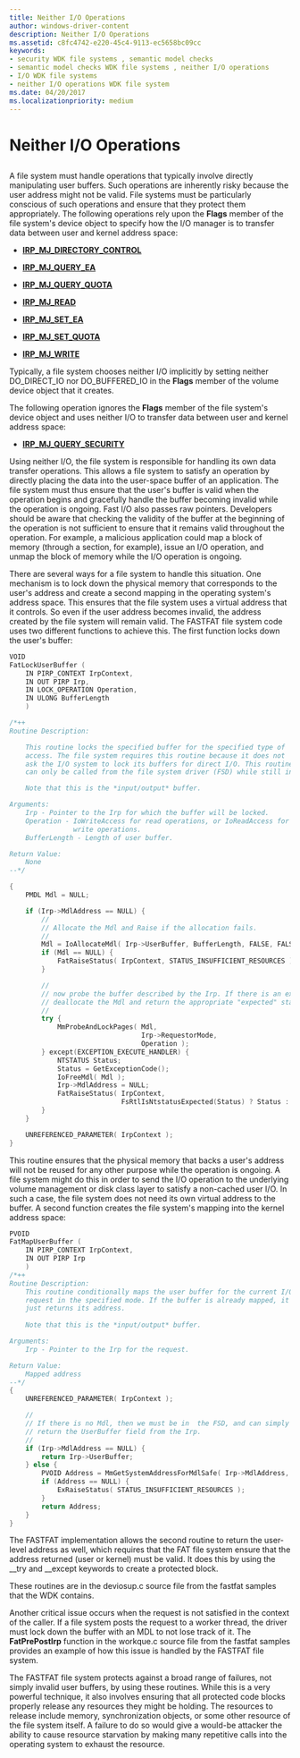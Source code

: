 ```yaml
---
title: Neither I/O Operations
author: windows-driver-content
description: Neither I/O Operations
ms.assetid: c8fc4742-e220-45c4-9113-ec5658bc09cc
keywords:
- security WDK file systems , semantic model checks
- semantic model checks WDK file systems , neither I/O operations
- I/O WDK file systems
- neither I/O operations WDK file system
ms.date: 04/20/2017
ms.localizationpriority: medium
---
```


# Neither I/O Operations


## <span id="ddk_neither_i_o_operations_if"></span><span id="DDK_NEITHER_I_O_OPERATIONS_IF"></span>


A file system must handle operations that typically involve directly manipulating user buffers. Such operations are inherently risky because the user address might not be valid. File systems must be particularly conscious of such operations and ensure that they protect them appropriately. The following operations rely upon the **Flags** member of the file system's device object to specify how the I/O manager is to transfer data between user and kernel address space:

-   [**IRP\_MJ\_DIRECTORY\_CONTROL**](https://msdn.microsoft.com/library/windows/hardware/ff548658)

-   [**IRP\_MJ\_QUERY\_EA**](https://msdn.microsoft.com/library/windows/hardware/ff549279)

-   [**IRP\_MJ\_QUERY\_QUOTA**](https://msdn.microsoft.com/library/windows/hardware/ff549293)

-   [**IRP\_MJ\_READ**](https://msdn.microsoft.com/library/windows/hardware/ff549327)

-   [**IRP\_MJ\_SET\_EA**](https://msdn.microsoft.com/library/windows/hardware/ff549346)

-   [**IRP\_MJ\_SET\_QUOTA**](https://msdn.microsoft.com/library/windows/hardware/ff549401)

-   [**IRP\_MJ\_WRITE**](https://msdn.microsoft.com/library/windows/hardware/ff549427)

Typically, a file system chooses neither I/O implicitly by setting neither DO\_DIRECT\_IO nor DO\_BUFFERED\_IO in the **Flags** member of the volume device object that it creates.

The following operation ignores the **Flags** member of the file system's device object and uses neither I/O to transfer data between user and kernel address space:

-   [**IRP\_MJ\_QUERY\_SECURITY**](https://msdn.microsoft.com/library/windows/hardware/ff549298)

Using neither I/O, the file system is responsible for handling its own data transfer operations. This allows a file system to satisfy an operation by directly placing the data into the user-space buffer of an application. The file system must thus ensure that the user's buffer is valid when the operation begins and gracefully handle the buffer becoming invalid while the operation is ongoing. Fast I/O also passes raw pointers. Developers should be aware that checking the validity of the buffer at the beginning of the operation is not sufficient to ensure that it remains valid throughout the operation. For example, a malicious application could map a block of memory (through a section, for example), issue an I/O operation, and unmap the block of memory while the I/O operation is ongoing.

There are several ways for a file system to handle this situation. One mechanism is to lock down the physical memory that corresponds to the user's address and create a second mapping in the operating system's address space. This ensures that the file system uses a virtual address that it controls. So even if the user address becomes invalid, the address created by the file system will remain valid. The FASTFAT file system code uses two different functions to achieve this. The first function locks down the user's buffer:

```cpp
VOID
FatLockUserBuffer (
    IN PIRP_CONTEXT IrpContext,
    IN OUT PIRP Irp,
    IN LOCK_OPERATION Operation,
    IN ULONG BufferLength
    )

/*++
Routine Description:

    This routine locks the specified buffer for the specified type of
    access. The file system requires this routine because it does not
    ask the I/O system to lock its buffers for direct I/O. This routine
    can only be called from the file system driver (FSD) while still in the user context.

    Note that this is the *input/output* buffer.

Arguments:
    Irp - Pointer to the Irp for which the buffer will be locked.
    Operation - IoWriteAccess for read operations, or IoReadAccess for
                write operations.
    BufferLength - Length of user buffer.

Return Value:
    None
--*/

{
    PMDL Mdl = NULL;

    if (Irp->MdlAddress == NULL) {
        //
        // Allocate the Mdl and Raise if the allocation fails.
        //
        Mdl = IoAllocateMdl( Irp->UserBuffer, BufferLength, FALSE, FALSE, Irp );
        if (Mdl == NULL) {
            FatRaiseStatus( IrpContext, STATUS_INSUFFICIENT_RESOURCES );
        }

        //
        // now probe the buffer described by the Irp. If there is an exception,
        // deallocate the Mdl and return the appropriate "expected" status.
        //
        try {
            MmProbeAndLockPages( Mdl,
                                 Irp->RequestorMode,
                                 Operation );
        } except(EXCEPTION_EXECUTE_HANDLER) {
            NTSTATUS Status;
            Status = GetExceptionCode();
            IoFreeMdl( Mdl );
            Irp->MdlAddress = NULL;
            FatRaiseStatus( IrpContext,
                            FsRtlIsNtstatusExpected(Status) ? Status : STATUS_INVALID_USER_BUFFER );
        }
    }

    UNREFERENCED_PARAMETER( IrpContext );
}
```

This routine ensures that the physical memory that backs a user's address will not be reused for any other purpose while the operation is ongoing. A file system might do this in order to send the I/O operation to the underlying volume management or disk class layer to satisfy a non-cached user I/O. In such a case, the file system does not need its own virtual address to the buffer. A second function creates the file system's mapping into the kernel address space:

```cpp
PVOID
FatMapUserBuffer (
    IN PIRP_CONTEXT IrpContext,
    IN OUT PIRP Irp
    )
/*++
Routine Description:
    This routine conditionally maps the user buffer for the current I/O
    request in the specified mode. If the buffer is already mapped, it
    just returns its address.
 
    Note that this is the *input/output* buffer.

Arguments:
    Irp - Pointer to the Irp for the request.

Return Value:
    Mapped address
--*/
{
    UNREFERENCED_PARAMETER( IrpContext );

    //
    // If there is no Mdl, then we must be in  the FSD, and can simply
    // return the UserBuffer field from the Irp.
    //
    if (Irp->MdlAddress == NULL) {
        return Irp->UserBuffer;
    } else {
        PVOID Address = MmGetSystemAddressForMdlSafe( Irp->MdlAddress, NormalPagePriority );
        if (Address == NULL) {
            ExRaiseStatus( STATUS_INSUFFICIENT_RESOURCES );
        }
        return Address;
    }
}
```

The FASTFAT implementation allows the second routine to return the user-level address as well, which requires that the FAT file system ensure that the address returned (user or kernel) must be valid. It does this by using the \_\_try and \_\_except keywords to create a protected block.

These routines are in the deviosup.c source file from the fastfat samples that the WDK contains.

Another critical issue occurs when the request is not satisfied in the context of the caller. If a file system posts the request to a worker thread, the driver must lock down the buffer with an MDL to not lose track of it. The **FatPrePostIrp** function in the workque.c source file from the fastfat samples provides an example of how this issue is handled by the FASTFAT file system.

The FASTFAT file system protects against a broad range of failures, not simply invalid user buffers, by using these routines. While this is a very powerful technique, it also involves ensuring that all protected code blocks properly release any resources they might be holding. The resources to release include memory, synchronization objects, or some other resource of the file system itself. A failure to do so would give a would-be attacker the ability to cause resource starvation by making many repetitive calls into the operating system to exhaust the resource.

 

 




